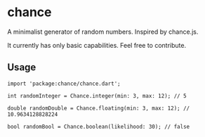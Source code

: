 # chance

A minimalist generator of random numbers. Inspired by chance.js.

It currently has only basic capabilities. Feel free to contribute.


## Usage

```
import 'package:chance/chance.dart';

int randomInteger = Chance.integer(min: 3, max: 12); // 5

double randomDouble = Chance.floating(min: 3, max: 12); // 10.9634128828224

bool randomBool = Chance.boolean(likelihood: 30); // false

```
